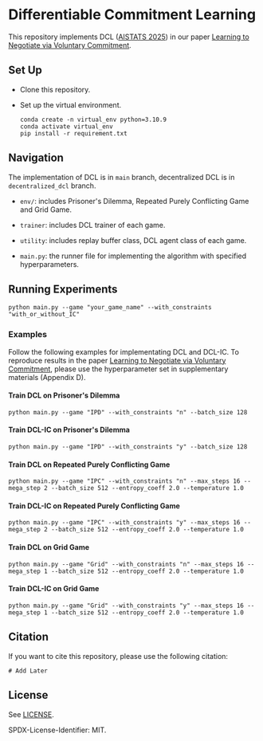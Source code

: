 # Differentiable Commitment Learning
This repository implements DCL ([AISTATS 2025](https://github.com/shuhui-zhu/DCL)) in our paper [Learning to Negotiate via Voluntary  Commitment](https://github.com/shuhui-zhu/DCL).

## Set Up

* Clone this repository.

* Set up the virtual environment.

  ``` 
  conda create -n virtual_env python=3.10.9
  conda activate virtual_env
  pip install -r requirement.txt
  ```

## Navigation

The implementation of DCL is in `main` branch, decentralized DCL is in `decentralized_dcl` branch.

* `env/`: includes Prisoner's Dilemma, Repeated Purely Conflicting Game and Grid Game.

* `trainer`: includes DCL trainer of each game. 
* `utility`: includes replay buffer class, DCL agent class of each game.
* `main.py`: the runner file for implementing the algorithm with specified hyperparameters. 

## Running Experiments

```
python main.py --game "your_game_name" --with_constraints "with_or_without_IC"
```

### Examples

Follow the following examples for implementating DCL and DCL-IC. To reproduce results in  the paper [Learning to Negotiate via Voluntary  Commitment](https://github.com/shuhui-zhu/DCL), please use the hyperparameter set in supplementary materials (Appendix D). 

#### Train DCL on Prisoner's Dilemma

```
python main.py --game "IPD" --with_constraints "n" --batch_size 128
```

#### Train DCL-IC on Prisoner's Dilemma 

```
python main.py --game "IPD" --with_constraints "y" --batch_size 128
```

#### Train DCL on Repeated Purely Conflicting Game

```
python main.py --game "IPC" --with_constraints "n" --max_steps 16 --mega_step 2 --batch_size 512 --entropy_coeff 2.0 --temperature 1.0
```

#### Train DCL-IC on Repeated Purely Conflicting Game

```
python main.py --game "IPC" --with_constraints "y" --max_steps 16 --mega_step 2 --batch_size 512 --entropy_coeff 2.0 --temperature 1.0
```

#### Train DCL on Grid Game

```
python main.py --game "Grid" --with_constraints "n" --max_steps 16 --mega_step 1 --batch_size 512 --entropy_coeff 2.0 --temperature 1.0
```

#### Train DCL-IC on Grid Game

```
python main.py --game "Grid" --with_constraints "y" --max_steps 16 --mega_step 1 --batch_size 512 --entropy_coeff 2.0 --temperature 1.0
```

## Citation

If you want to cite this repository, please use the following citation:

```
# Add Later
```



## License
See [LICENSE](LICENSE).

SPDX-License-Identifier: MIT.